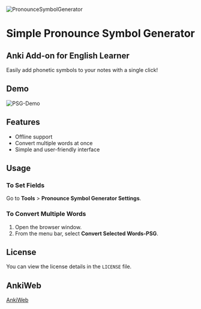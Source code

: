 ![PronounceSymbolGenerator](https://github.com/user-attachments/assets/515717dc-bd37-4d88-af7f-788386b3cb45)
# Simple Pronounce Symbol Generator 
## Anki Add-on for English Learner
Easily add phonetic symbols to your notes with a single click!



## Demo

![PSG-Demo](https://github.com/user-attachments/assets/429d6ffb-83f4-4d83-a277-9938b9cb46cb)


## Features

- Offline support
- Convert multiple words at once
- Simple and user-friendly interface

## Usage

### To Set Fields
Go to **Tools** > **Pronounce Symbol Generator Settings**.

### To Convert Multiple Words
1. Open the browser window.
2. From the menu bar, select **Convert Selected Words-PSG**.

## License

You can view the license details in the `LICENSE` file.

## AnkiWeb
[AnkiWeb](https://ankiweb.net/shared/info/2075109613?cb=1735716386693)
